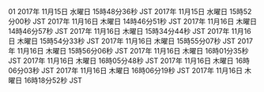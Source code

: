 01
2017年 11月15日 水曜日 15時48分36秒 JST
2017年 11月15日 水曜日 15時52分00秒 JST
2017年 11月16日 木曜日 14時46分51秒 JST
2017年 11月16日 木曜日 14時46分57秒 JST
2017年 11月16日 木曜日 15時34分44秒 JST
2017年 11月16日 木曜日 15時54分33秒 JST
2017年 11月16日 木曜日 15時55分07秒 JST
2017年 11月16日 木曜日 15時56分06秒 JST
2017年 11月16日 木曜日 16時01分35秒 JST
2017年 11月16日 木曜日 16時05分48秒 JST
2017年 11月16日 木曜日 16時06分03秒 JST
2017年 11月16日 木曜日 16時06分19秒 JST
2017年 11月16日 木曜日 16時18分52秒 JST
